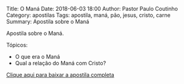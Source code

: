 Title: O Maná
Date: 2018-06-03 18:00
Author: Pastor Paulo Coutinho
Category: apostilas
Tags: apostila, maná, pão, jesus, cristo, carne
Summary: Apostila sobre o Maná

Apostila sobre o Maná.

Tópicos:

- O que era o Maná
- Qual a relação do Maná com Cristo?


[Clique aqui para baixar a apostila completa](https://www.dropbox.com/s/gidrl0lijyht2gu/O%20Man%C3%A1.pdf?dl=1)